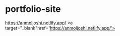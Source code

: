 # portfolio-site
https://anmoljoshi.netlify.app/
<a target="_blank"href='https://anmoljoshi.netlify.app/'></a>
